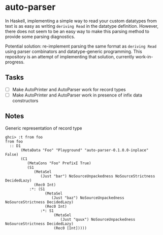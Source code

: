 # auto-parser

In Haskell, implementing a simple way to read your custom datatypes from text is as easy as writing `deriving Read` in the datatype definition. However, there does not seem to be an easy way to make this parsing method to provide some parsing diagnostics.

Potential solution: re-implement parsing the same format as `deriving Read` using parser combinators and datatype-generic programming. This repository is an attempt of implementing that solution, currently work-in-progress.

## Tasks

* [ ] Make AutoPrinter and AutoParser work for record types
* [ ] Make AutoPrinter and AutoParser work in presence of infix data constructors

## Notes

Generic representation of record type

```
ghci> :t from foo
from foo
  :: D1
       (MetaData "Foo" "Playground" "auto-parser-0.1.0.0-inplace" False)
       (C1
          (MetaCons "Foo" PrefixI True)
          (S1
             (MetaSel
                (Just "bar") NoSourceUnpackedness NoSourceStrictness DecidedLazy)
             (Rec0 Int)
           :*: (S1
                  (MetaSel
                     (Just "baz") NoSourceUnpackedness NoSourceStrictness DecidedLazy)
                  (Rec0 Int)
                :*: S1
                      (MetaSel
                         (Just "quux") NoSourceUnpackedness NoSourceStrictness DecidedLazy)
                      (Rec0 [Int]))))
```
